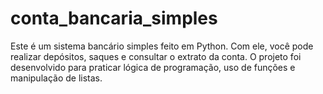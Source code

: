 # conta_bancaria_simples
Este é um sistema bancário simples feito em Python. Com ele, você pode realizar depósitos, saques e consultar o extrato da conta. O projeto foi desenvolvido para praticar lógica de programação, uso de funções e manipulação de listas.
